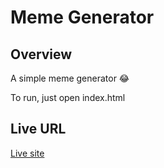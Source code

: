 # Meme Generator

## Overview

A simple meme generator 😂

To run, just open index.html

## Live URL

[Live site](https://goyanespaula.github.io/meme-generator/)
